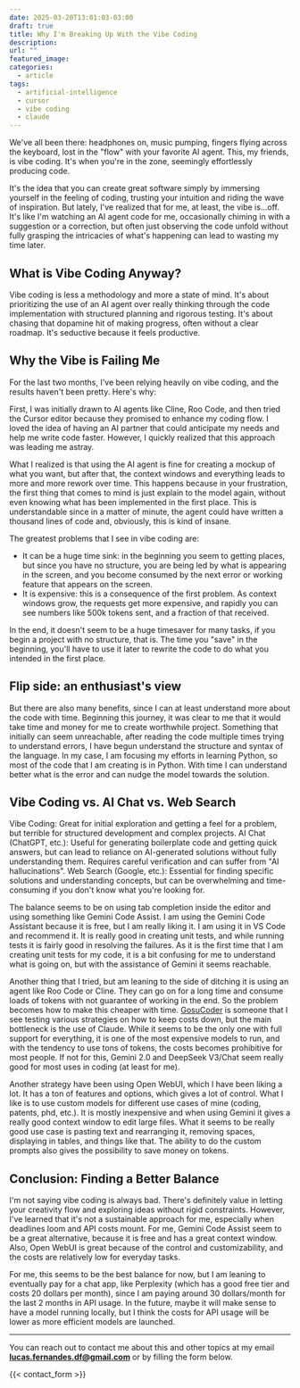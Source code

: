 ```yaml
---
date: 2025-03-20T13:01:03-03:00
draft: true
title: Why I'm Breaking Up With the Vibe Coding
description: 
url: ""
featured_image: 
categories:
  - article
tags:
  - artificial-intelligence
  - cursor
  - vibe coding
  - claude
---
```


We've all been there: headphones on, music pumping, fingers flying across the keyboard, lost in the "flow" with your favorite AI agent. This, my friends, is vibe coding. It's when you're in the zone, seemingly effortlessly producing code.

It's the idea that you can create great software simply by immersing yourself in the feeling of coding, trusting your intuition and riding the wave of inspiration. But lately, I've realized that for me, at least, the vibe is…off.  It's like I'm watching an AI agent code for me, occasionally chiming in with a suggestion or a correction, but often just observing the code unfold without fully grasping the intricacies of what's happening can lead to wasting my time later.

## What is Vibe Coding Anyway?

Vibe coding is less a methodology and more a state of mind. It's about prioritizing the use of an AI agent over really thinking through the code implementation with structured planning and rigorous testing. It's about chasing that dopamine hit of making progress, often without a clear roadmap. It's seductive because it feels productive.

## Why the Vibe is Failing Me

For the last two months, I've been relying heavily on vibe coding, and the results haven't been pretty. Here's why:

First, I was initially drawn to AI agents like Cline, Roo Code, and then tried the Cursor editor because they promised to enhance my coding flow. I loved the idea of having an AI partner that could anticipate my needs and help me write code faster. However, I quickly realized that this approach was leading me astray.

What I realized is that using the AI agent is fine for creating a mockup of what you want, but after that, the context windows and everything leads to more and more rework over time. This happens because in your frustration, the first thing that comes to mind is just explain to the model again, without even knowing what has been implemented in the first place. This is understandable since in a matter of minute, the agent could have written a thousand lines of code and, obviously, this is kind of insane.

The greatest problems that I see in vibe coding are:

- It can be a huge time sink: in the beginning you seem to getting places, but since you have no structure, you are being led by what is appearing in the screen, and you become consumed by the next error or working feature that appears on the screen.
- It is expensive: this is a consequence of the first problem. As context windows grow, the requests get more expensive, and rapidly you can see numbers like 500k tokens sent, and a fraction of that received.

In the end, it doesn't seem to be a huge timesaver for many tasks, if you begin a project with no structure, that is. The time you "save" in the beginning, you'll have to use it later to rewrite the code to do what you intended in the first place. 

## Flip side: an enthusiast's view

But there are also many benefits, since I can at least understand more about the code with time. Beginning this journey, it was clear to me that it would take time and money for me to create worthwhile project. Something that initially can seem unreachable, after reading the code multiple times trying to understand errors, I have begun understand the structure and syntax of the language. In my case, I am focusing my efforts in learning Python, so most of the code that I am creating is in Python. With time I can understand better what is the error and can nudge the model towards the solution.

## Vibe Coding vs. AI Chat vs. Web Search

Vibe Coding: Great for initial exploration and getting a feel for a problem, but terrible for structured development and complex projects.
AI Chat (ChatGPT, etc.): Useful for generating boilerplate code and getting quick answers, but can lead to reliance on AI-generated solutions without fully understanding them. Requires careful verification and can suffer from "AI hallucinations".
Web Search (Google, etc.): Essential for finding specific solutions and understanding concepts, but can be overwhelming and time-consuming if you don't know what you're looking for.

The balance seems to be on using tab completion inside the editor and using something like Gemini Code Assist. I am using the Gemini Code Assistant because it is free, but I am really liking it. I am using it in VS Code and recommend it. It is really good in creating unit tests, and while running tests it is fairly good in resolving the failures. As it is the first time that I am creating unit tests for my code, it is a bit confusing for me to understand what is going on, but with the assistance of Gemini it seems reachable.

Another thing that I tried, but am leaning to the side of ditching it is using an agent like Roo Code or Cline. They can go on for a long time and consume loads of tokens with not guarantee of working in the end. So the problem becomes how to make this cheaper with time. [GosuCoder](https://www.youtube.com/@GosuCoder) is someone that I see testing various strategies on how to keep costs down, but the main bottleneck is the use of Claude. While it seems to be the only one with full support for everything, it is one of the most expensive models to run, and with the tendency to use tons of tokens, the costs becomes prohibitive for most people. If not for this, Gemini 2.0 and DeepSeek V3/Chat seem really good for most uses in coding (at least for me).

Another strategy have been using Open WebUI, which I have been liking a lot. It has a ton of features and options, which gives a lot of control. What I like is to use custom models for different use cases of mine (coding, patents, phd, etc.). It is mostly inexpensive and when using Gemini it gives a really good context window to edit large files. What it seems to be really good use case is pasting text and rearranging it, removing spaces, displaying in tables, and things like that. The ability to do the custom prompts also gives the possibility to save money on tokens.

## Conclusion: Finding a Better Balance

I'm not saying vibe coding is always bad. There's definitely value in letting your creativity flow and exploring ideas without rigid constraints. However, I've learned that it's not a sustainable approach for me, especially when deadlines loom and API costs mount. For me, Gemini Code Assist seem to be a great alternative, because it is free and has a great context window. Also, Open WebUI is great because of the control and customizability, and the costs are relatively low for everyday tasks.

For me, this seems to be the best balance for now, but I am leaning to eventually pay for a chat app, like Perplexity (which has a good free tier and costs 20 dollars per month), since I am paying around 30 dollars/month for the last 2 months in API usage. In the future, maybe it will make sense to have a model running locally, but I think the costs for API usage will be lower as more efficient models are launched.

---
You can reach out to contact me about this and other topics at my email **<lucas.fernandes.df@gmail.com>** or by filling the form below.

{{< contact_form >}}
